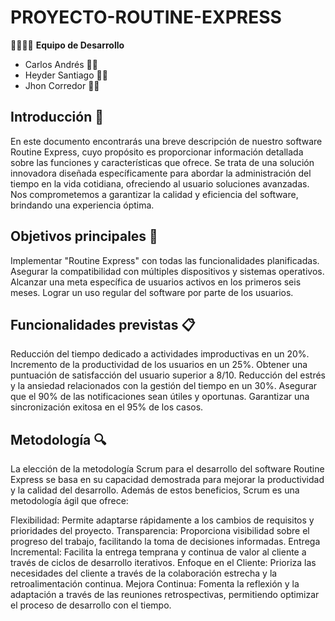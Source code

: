 # PROYECTO-ROUTINE-EXPRESS

👩‍💻👨‍💻 **Equipo de Desarrollo**
- Carlos Andrés 👨‍💼
- Heyder Santiago 👨‍💼
- Jhon Corredor 👨‍💼

## Introducción 🚀
En este documento encontrarás una breve descripción de nuestro software Routine Express, cuyo propósito es proporcionar información detallada sobre las funciones y características que ofrece. Se trata de una solución innovadora diseñada específicamente para abordar la administración del tiempo en la vida cotidiana, ofreciendo al usuario soluciones avanzadas. Nos comprometemos a garantizar la calidad y eficiencia del software, brindando una experiencia óptima.


## Objetivos principales 🎯
Implementar "Routine Express" con todas las funcionalidades planificadas.
Asegurar la compatibilidad con múltiples dispositivos y sistemas operativos.
Alcanzar una meta específica de usuarios activos en los primeros seis meses.
Lograr un uso regular del software por parte de los usuarios.


## Funcionalidades previstas 📋
Reducción del tiempo dedicado a actividades improductivas en un 20%.
Incremento de la productividad de los usuarios en un 25%.
Obtener una puntuación de satisfacción del usuario superior a 8/10.
Reducción del estrés y la ansiedad relacionados con la gestión del tiempo en un 30%.
Asegurar que el 90% de las notificaciones sean útiles y oportunas.
Garantizar una sincronización exitosa en el 95% de los casos.


## Metodología 🔍
La elección de la metodología Scrum para el desarrollo del software Routine Express se basa en su capacidad demostrada para mejorar la productividad y la calidad del desarrollo. Además de estos beneficios, Scrum es una metodología ágil que ofrece:

Flexibilidad: Permite adaptarse rápidamente a los cambios de requisitos y prioridades del proyecto.
Transparencia: Proporciona visibilidad sobre el progreso del trabajo, facilitando la toma de decisiones informadas.
Entrega Incremental: Facilita la entrega temprana y continua de valor al cliente a través de ciclos de desarrollo iterativos.
Enfoque en el Cliente: Prioriza las necesidades del cliente a través de la colaboración estrecha y la retroalimentación continua.
Mejora Continua: Fomenta la reflexión y la adaptación a través de las reuniones retrospectivas, permitiendo optimizar el proceso de desarrollo con el tiempo.
